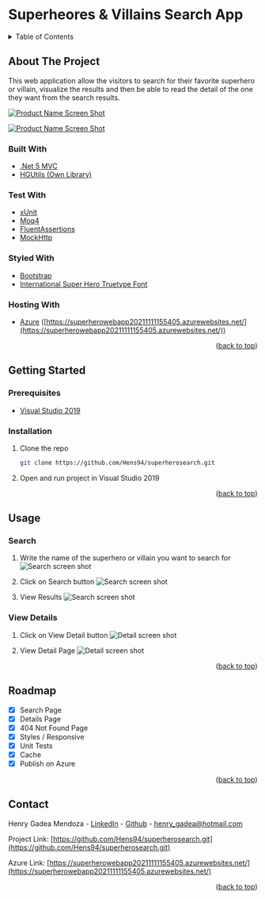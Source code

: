<div id="top"></div>

# Superheores & Villains Search App

<!-- TABLE OF CONTENTS -->
<details>
  <summary>Table of Contents</summary>
  <ol>
    <li>
      <a href="#about-the-project">About The Project</a>
      <ul>
        <li><a href="#built-with">Built With</a></li>
        <li><a href="#test-with">Test With</a></li>
        <li><a href="#styled-with">Styled With</a></li>
      </ul>
    </li>
    <li>
      <a href="#getting-started">Getting Started</a>
      <ul>
        <li><a href="#prerequisites">Prerequisites</a></li>
        <li><a href="#installation">Installation</a></li>
      </ul>
    </li>
    <li><a href="#usage">Usage</a></li>
    <li><a href="#roadmap">Roadmap</a></li>
    <li><a href="#contact">Contact</a></li>
  </ol>
</details>

<!-- ABOUT THE PROJECT -->

## About The Project

This web application allow the visitors to search for their favorite superhero or villain, visualize the results and then be able to read the detail of the one they want from the search results.

[![Product Name Screen Shot][product-screenshot]](https://superherowebapp20211111155405.azurewebsites.net/)

[![Product Name Screen Shot][product-screenshot2]](https://superherowebapp20211111155405.azurewebsites.net/)

### Built With

- [.Net 5 MVC](https://docs.microsoft.com/en-us/dotnet/core/whats-new/dotnet-5)
- [HGUtils (Own Library)](https://github.com/Hens94/HGUtils)

### Test With

- [xUnit](https://xunit.net/)
- [Moq4](https://github.com/moq/moq4)
- [FluentAssertions](https://fluentassertions.com/)
- [MockHttp](https://github.com/richardszalay/mockhttp)

### Styled With

- [Bootstrap](https://getbootstrap.com)
- [International Super Hero Truetype Font](https://www.dafont.com/international-super.font)

### Hosting With

- [Azure](https://azure.microsoft.com/en-us/) ([https://superherowebapp20211111155405.azurewebsites.net/](https://superherowebapp20211111155405.azurewebsites.net/))

<p align="right">(<a href="#top">back to top</a>)</p>

<!-- GETTING STARTED -->

## Getting Started

### Prerequisites

- [Visual Studio 2019](https://my.visualstudio.com/Downloads?q=visual%20studio%202019&wt.mc_id=o~msft~vscom~older-downloads)

### Installation

1. Clone the repo
   ```sh
   git clone https://github.com/Hens94/superherosearch.git
   ```
2. Open and run project in Visual Studio 2019

<p align="right">(<a href="#top">back to top</a>)</p>

<!-- USAGE EXAMPLES -->

## Usage

### Search

1. Write the name of the superhero or villain you want to search for
   ![Search screen shot][usage-search1]

2. Click on Search button
   ![Search screen shot][usage-search2]

3. View Results
   ![Search screen shot][usage-search3]

### View Details

1. Click on View Detail button
   ![Detail screen shot][usage-view1]

2. View Detail Page
   ![Detail screen shot][usage-view2]

<p align="right">(<a href="#top">back to top</a>)</p>

<!-- ROADMAP -->

## Roadmap

- [x] Search Page
- [x] Details Page
- [x] 404 Not Found Page
- [x] Styles / Responsive
- [x] Unit Tests
- [x] Cache
- [x] Publish on Azure

<p align="right">(<a href="#top">back to top</a>)</p>

<!-- CONTACT -->

## Contact

Henry Gadea Mendoza - [LinkedIn](https://www.linkedin.com/in/henry-gadea-mendoza-599264153/) - [Github](https://github.com/Hens94) - henry_gadea@hotmail.com

Project Link: [https://github.com/Hens94/superherosearch.git](https://github.com/Hens94/superherosearch.git)

Azure Link: [https://superherowebapp20211111155405.azurewebsites.net/](https://superherowebapp20211111155405.azurewebsites.net/)

<p align="right">(<a href="#top">back to top</a>)</p>

<!-- MARKDOWN LINKS & IMAGES -->

[product-screenshot]: https://i.imgur.com/ZfDkZAz.png
[product-screenshot2]: https://i.imgur.com/uG650yc.png
[usage-search1]: https://i.imgur.com/6ufwh0E.png
[usage-search2]: https://i.imgur.com/zflqpDF.png
[usage-search3]: https://i.imgur.com/ZfDkZAz.png
[usage-view1]: https://i.imgur.com/2pg22Ge.png
[usage-view2]: https://i.imgur.com/uG650yc.png
